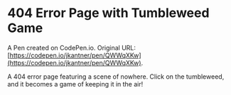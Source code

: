 # 404 Error Page with Tumbleweed Game

A Pen created on CodePen.io. Original URL: [https://codepen.io/jkantner/pen/QWWqXKw](https://codepen.io/jkantner/pen/QWWqXKw).

A 404 error page featuring a scene of nowhere. Click on the tumbleweed, and it becomes a game of keeping it in the air!
